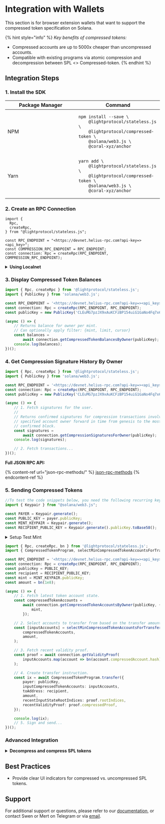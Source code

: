 # Integration with Wallets

This section is for browser extension wallets that want to support the compressed token specification on Solana.

{% hint style="info" %}
_Key benefits of compressed tokens:_

* Compressed accounts are up to 5000x cheaper than uncompressed accounts.
* Compatible with existing programs via atomic compression and decompression between SPL <> Compressed-token.
{% endhint %}

## Integration Steps

### 1. Install the SDK

<table><thead><tr><th width="215">Package Manager</th><th>Command</th></tr></thead><tbody><tr><td>NPM</td><td><pre class="language-bash"><code class="lang-bash">npm install --save \
    @lightprotocol/stateless.js \
    @lightprotocol/compressed-token \
    @solana/web3.js \
    @coral-xyz/anchor
</code></pre></td></tr><tr><td>Yarn</td><td><pre class="language-bash"><code class="lang-bash">yarn add \
    @lightprotocol/stateless.js \
    @lightprotocol/compressed-token \
    @solana/web3.js \
    @coral-xyz/anchor
</code></pre></td></tr></tbody></table>

### 2. **Create an RPC Connection**

```tsx
import {
  Rpc,
  createRpc,
} from "@lightprotocol/stateless.js";

const RPC_ENDPOINT = "<https://devnet.helius-rpc.com?api-key=><api_key>";
const COMPRESSION_RPC_ENDPOINT = RPC_ENDPOINT;
const connection: Rpc = createRpc(RPC_ENDPOINT, COMPRESSION_RPC_ENDPOINT);
```

<details>

<summary><strong>Using Localnet</strong></summary>

```bash
# Install the development CLI
npm install @lightprotocol/zk-compression-cli
```

```bash
# Start a local test validator
light test-validator
```

```tsx
import {
  Rpc,
  createRpc,
} from "@lightprotocol/stateless.js";

const connection: Rpc = createRpc();

async function main() {
  let slot = await connection.getSlot();
  console.log(slot);

  let health = await connection.getIndexerHealth(slot);
  console.log(health);
  // "Ok"
}

main();
```



</details>

### 3. Display Compressed Token Balances

```typescript
import { Rpc, createRpc } from '@lightprotocol/stateless.js';
import { PublicKey } from 'solana/web3.js';

const RPC_ENDPOINT = '<https://devnet.helius-rpc.com?api-key=><api_key>';
const connection: Rpc = createRpc(RPC_ENDPOINT, RPC_ENDPOINT);
const publicKey = new PublicKey('CLEuMG7pzJX9xAuKCFzBP154uiG1GaNo4Fq7x6KAcAfG');

(async () => {
    // Returns balance for owner per mint.
    // Can optionally apply filter: {mint, limit, cursor}
    const balances =
        await connection.getCompressedTokenBalancesByOwner(publicKey);
    console.log(balances);
})();
```

### 4. Get Compression Signature History By Owner

```typescript
import { Rpc, createRpc } from '@lightprotocol/stateless.js';
import { PublicKey } from 'solana/web3.js';

const RPC_ENDPOINT = '<https://devnet.helius-rpc.com?api-key=><api_key>';
const connection: Rpc = createRpc(RPC_ENDPOINT, RPC_ENDPOINT);
const publicKey = new PublicKey('CLEuMG7pzJX9xAuKCFzBP154uiG1GaNo4Fq7x6KAcAfG');

(async () => {
    // 1. Fetch signatures for the user.
    //
    // Returns confirmed signatures for compression transactions involving the
    // specified account owner forward in time from genesis to the most recent
    // confirmed block.
    const signatures =
        await connection.getCompressionSignaturesForOwner(publicKey);
    console.log(signatures);

    // 2. Fetch transactions...
})();
```

**Full JSON RPC API:**

{% content-ref url="json-rpc-methods/" %}
[json-rpc-methods](json-rpc-methods/)
{% endcontent-ref %}

### 5. Sending Compressed Tokens

```typescript
//To test the code snippets below, you need the following recurring keys.
import { Keypair } from "@solana/web3.js";

const PAYER = Keypair.generate();
const PUBLIC_KEY = payer.publicKey;
const MINT_KEYPAIR = Keypair.generate();
const RECIPIENT_PUBLIC_KEY = Keypair.generate().publicKey.toBase58();
```

<details>

<summary>Setup Test Mint</summary>

```typescript
import { Rpc, confirmTx, createRpc } from '@lightprotocol/stateless.js';
import { createMint, mintTo } from '@lightprotocol/compressed-token';

const RPC_ENDPOINT = '<https://devnet.helius-rpc.com?api-key=><api_key>';
const COMPRESSION_ENDPOINT =
    '<https://devnet.helius-rpc.com?api-key=><api_key>';
const connection: Rpc = createRpc(RPC_ENDPOINT, COMPRESSION_ENDPOINT);

(async() => {
    /// Airdrop lamports to pay fees.
    await confirmTx(
        connection,
        await connection.requestAirdrop(PAYER.publicKey, 1e9),
    );

    /// Create compressed-token mint
    const { mint, transactionSignature } = await createMint(
        connection,
        PAYER,
        PAYER.publicKey,
        9,
        PAYER,
    );

    console.log(`create-mint success! txId: ${transactionSignature}`);

    /// Mint compressed tokens
    const mintToTxId = await mintTo(
        connection,
        PAYER,
        mint,
        PAYER.publicKey,
        PAYER,
        1e9,
    );

    console.log(`mint-to success! txId: ${mintToTxId}`);
})();
```



</details>

```typescript
import { Rpc, createRpc, bn } from '@lightprotocol/stateless.js';
import { CompressedTokenProgram, selectMinCompressedTokenAccountsForTransfer } from '@lightprotocol/compressed-token';

const RPC_ENDPOINT = '<https://devnet.helius-rpc.com?api-key=><api_key>';
const connection: Rpc = createRpc(RPC_ENDPOINT, RPC_ENDPOINT);
const publicKey = PUBLIC_KEY;
const recipient = RECIPIENT_PUBLIC_KEY;
const mint = MINT_KEYPAIR.publicKey;
const amount = bn(1e8);

(async () => {
    // 1. Fetch latest token account state.
    const compressedTokenAccounts =
        await connection.getCompressedTokenAccountsByOwner(publicKey, {
            mint,
        });

    // 2. Select accounts to transfer from based on the transfer amount.
    const [inputAccounts] = selectMinCompressedTokenAccountsForTransfer(
        compressedTokenAccounts,
        amount,
    );

    // 3. Fetch recent validity proof.
    const proof = await connection.getValidityProof(
        inputAccounts.map(account => bn(account.compressedAccount.hash)),
    );

    // 4. Create transfer instruction.
    const ix = await CompressedTokenProgram.transfer({
        payer: publicKey,
        inputCompressedTokenAccounts: inputAccounts,
        toAddress: recipient,
        amount,
        recentInputStateRootIndices: proof.rootIndices,
        recentValidityProof: proof.compressedProof,
    });

    console.log(ix);
    // 5. Sign and send...
})();
```

### Advanced Integration

<details>

<summary><strong>Decompress and compress SPL tokens</strong></summary>

```typescript
import { Rpc, createRpc, bn } from '@lightprotocol/stateless.js';
import { CompressedTokenProgram, selectMinCompressedTokenAccountsForTransfer } from '@lightprotocol/compressed-token';
import { createAssociatedTokenAccount } from '@solana/spl-token';

const RPC_ENDPOINT = '<https://devnet.helius-rpc.com?api-key=><api_key>';
const connection: Rpc = createRpc(RPC_ENDPOINT, RPC_ENDPOINT);
const publicKey = PUBLIC_KEY;
const mint = MINT_KEYPAIR.publicKey;
const amount = bn(1e8);

(async () => {
    // 0. Create ATA for user if it doesn't exist yet.
    const ata = await createAssociatedTokenAccount(
        connection,
        PAYER,
        mint,
        publicKey,
    );

    // 1. Fetch latest compressed token account state.
    const compressedTokenAccounts =
        await connection.getCompressedTokenAccountsByOwner(publicKey, {
            mint,
        });

    // 2. Select accounts to transfer from based on the transfer amount.
    const [inputAccounts] = selectMinCompressedTokenAccountsForTransfer(
        compressedTokenAccounts,
        amount,
    );

    // 3. Fetch recent validity proof.
    const proof = await connection.getValidityProof(
        inputAccounts.map(account => bn(account.compressedAccount.hash)),
    );

    // 4. Create decompress instruction.
    const decompressIx = await CompressedTokenProgram.decompress({
        payer: publicKey,
        inputCompressedTokenAccounts: inputAccounts,
        toAddress: ata,
        amount,
        recentInputStateRootIndices: proof.rootIndices,
        recentValidityProof: proof.compressedProof,
    });

    // 5. Create compress instruction.
    const compressIx = await CompressedTokenProgram.compress({
        payer: publicKey,
        owner: publicKey,
        source: ata,
        toAddress: publicKey,
        amount,
        mint,
    });

    // 6. Sign and send transaction with sequential decompression and compression.
})();
```

</details>

## Best Practices

* Provide clear UI indicators for compressed vs. uncompressed SPL tokens.

## Support

For additional support or questions, please refer to our [documentation](https://www.zkcompression.com), or contact Swen or Mert on Telegram or via [email](mailto:friends@lightprotocol.com).
